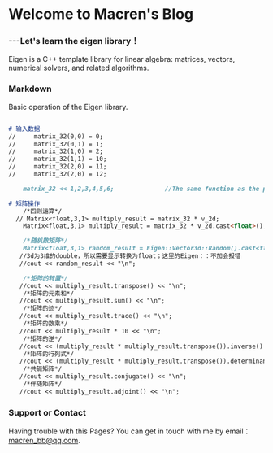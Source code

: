 # Welcome to Macren's Blog
###       ---Let's learn the eigen library！

Eigen is a C++ template library for linear algebra: matrices, vectors, numerical solvers, and related algorithms.


### Markdown

Basic operation of the Eigen library.

```markdown

# 输入数据
//     matrix_32(0,0) = 0;
//     matrix_32(0,1) = 1;
//     matrix_32(1,0) = 2;
//     matrix_32(1,1) = 10;
//     matrix_32(2,0) = 11; 
//     matrix_32(2,0) = 12; 

    matrix_32 << 1,2,3,4,5,6;              //The same function as the previous one.

# 矩阵操作
    /*四则运算*/                                                             //+、-、/ 同理
  // Matrix<float,3,1> multiply_result = matrix_32 * v_2d;                  //数据类型不同，不能直接操作
    Matrix<float,3,1> multiply_result = matrix_32 * v_2d.cast<float>();     //应该显式转换,三个类型需要一致

    /*随机数矩阵*/
    Matrix<float,3,1> random_result = Eigen::Vector3d::Random().cast<float>();
   //3d为3维的double，所以需要显示转换为float；这里的Eigen：：不加会报错
   //cout << random_result << "\n";

    /*矩阵的转置*/
   //cout << multiply_result.transpose() << "\n";                            //别漏了函数后的括号
    /*矩阵的元素和*/
   //cout << multiply_result.sum() << "\n";
    /*矩阵的迹*/
   //cout << multiply_result.trace() << "\n";                                //tr（A）= A特征值总和
    /*矩阵的数乘*/
   //cout << multiply_result * 10 << "\n"; 
    /*矩阵的逆*/
   //cout << (multiply_result * multiply_result.transpose()).inverse() << "\n"; //只有方阵才可逆
    /*矩阵的行列式*/
   //cout << (multiply_result * multiply_result.transpose()).determinant() << "\n";  //行列式一定是方阵
    /*共轭矩阵*/
   //cout << multiply_result.conjugate() << "\n";
    /*伴随矩阵*/
   //cout << multiply_result.adjoint() << "\n";

```

### Support or Contact

Having trouble with this Pages? You can get in touch with me by email：macren_bb@qq.com.
